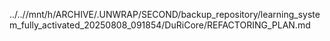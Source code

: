 ../..//mnt/h/ARCHIVE/.UNWRAP/SECOND/backup_repository/learning_system_fully_activated_20250808_091854/DuRiCore/REFACTORING_PLAN.md